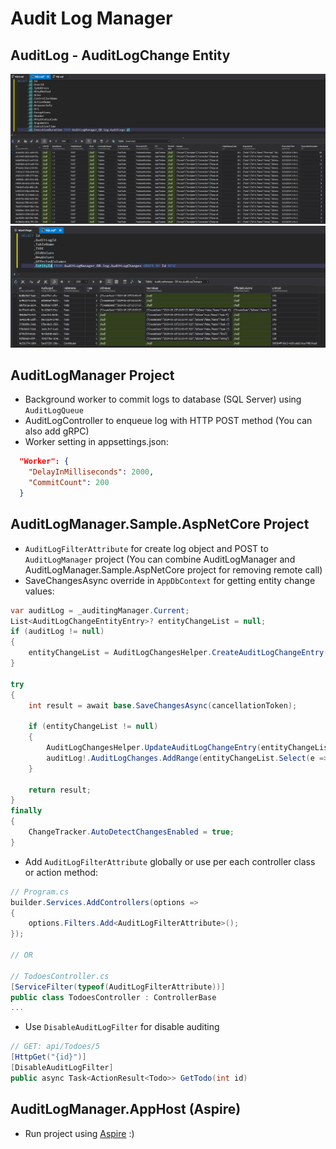 # Audit Log Manager

## AuditLog - AuditLogChange Entity
<p>
  <a href="https://raw.githubusercontent.com/MehdiMst00/AuditLogManager/main/screenshots/image-1.png">
    <img src="https://raw.githubusercontent.com/MehdiMst00/AuditLogManager/main/screenshots/image-1.png" />
  </a>
  <a href="https://raw.githubusercontent.com/MehdiMst00/AuditLogManager/main/screenshots/image-2.png">
    <img src="https://raw.githubusercontent.com/MehdiMst00/AuditLogManager/main/screenshots/image-2.png" />
  </a>
</p>

## AuditLogManager Project
- Background worker to commit logs to database (SQL Server) using `AuditLogQueue`
- AuditLogController to enqueue log with HTTP POST method (You can also add gRPC)
- Worker setting in appsettings.json:
```json
  "Worker": {
    "DelayInMilliseconds": 2000,
    "CommitCount": 200
  }
```

## AuditLogManager.Sample.AspNetCore Project
- `AuditLogFilterAttribute` for create log object and POST to `AuditLogManager` project (You can combine AuditLogManager and AuditLogManager.Sample.AspNetCore project for removing remote call)
- SaveChangesAsync override in `AppDbContext` for getting entity change values:
```c#
var auditLog = _auditingManager.Current;
List<AuditLogChangeEntityEntry>? entityChangeList = null;
if (auditLog != null)
{
    entityChangeList = AuditLogChangesHelper.CreateAuditLogChangeEntry(ChangeTracker.Entries().ToList());
}

try
{
    int result = await base.SaveChangesAsync(cancellationToken);

    if (entityChangeList != null)
    {
        AuditLogChangesHelper.UpdateAuditLogChangeEntry(entityChangeList);
        auditLog!.AuditLogChanges.AddRange(entityChangeList.Select(e => e.ToEntity()).ToList());
    }

    return result;
}
finally
{
    ChangeTracker.AutoDetectChangesEnabled = true;
}
```
- Add `AuditLogFilterAttribute` globally or use per each controller class or action method:
```c#
// Program.cs
builder.Services.AddControllers(options =>
{
    options.Filters.Add<AuditLogFilterAttribute>();
});

// OR

// TodoesController.cs
[ServiceFilter(typeof(AuditLogFilterAttribute))]
public class TodoesController : ControllerBase
...
```
- Use `DisableAuditLogFilter` for disable auditing 
```c#
// GET: api/Todoes/5
[HttpGet("{id}")]
[DisableAuditLogFilter]
public async Task<ActionResult<Todo>> GetTodo(int id)
```

## AuditLogManager.AppHost (Aspire)
- Run project using [Aspire](https://learn.microsoft.com/en-us/dotnet/aspire/get-started/aspire-overview) :)
